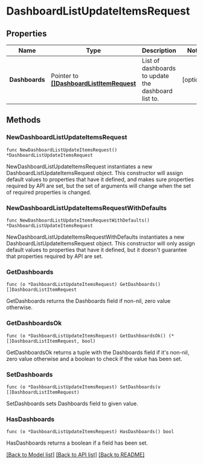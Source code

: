 # DashboardListUpdateItemsRequest

## Properties

Name | Type | Description | Notes
---- | ---- | ----------- | ------
**Dashboards** | Pointer to [**[]DashboardListItemRequest**](DashboardListItemRequest.md) | List of dashboards to update the dashboard list to. | [optional] 

## Methods

### NewDashboardListUpdateItemsRequest

`func NewDashboardListUpdateItemsRequest() *DashboardListUpdateItemsRequest`

NewDashboardListUpdateItemsRequest instantiates a new DashboardListUpdateItemsRequest object.
This constructor will assign default values to properties that have it defined,
and makes sure properties required by API are set, but the set of arguments
will change when the set of required properties is changed.

### NewDashboardListUpdateItemsRequestWithDefaults

`func NewDashboardListUpdateItemsRequestWithDefaults() *DashboardListUpdateItemsRequest`

NewDashboardListUpdateItemsRequestWithDefaults instantiates a new DashboardListUpdateItemsRequest object.
This constructor will only assign default values to properties that have it defined,
but it doesn't guarantee that properties required by API are set.

### GetDashboards

`func (o *DashboardListUpdateItemsRequest) GetDashboards() []DashboardListItemRequest`

GetDashboards returns the Dashboards field if non-nil, zero value otherwise.

### GetDashboardsOk

`func (o *DashboardListUpdateItemsRequest) GetDashboardsOk() (*[]DashboardListItemRequest, bool)`

GetDashboardsOk returns a tuple with the Dashboards field if it's non-nil, zero value otherwise
and a boolean to check if the value has been set.

### SetDashboards

`func (o *DashboardListUpdateItemsRequest) SetDashboards(v []DashboardListItemRequest)`

SetDashboards sets Dashboards field to given value.

### HasDashboards

`func (o *DashboardListUpdateItemsRequest) HasDashboards() bool`

HasDashboards returns a boolean if a field has been set.


[[Back to Model list]](../README.md#documentation-for-models) [[Back to API list]](../README.md#documentation-for-api-endpoints) [[Back to README]](../README.md)


